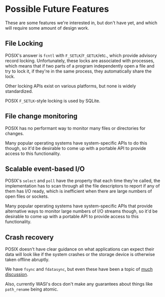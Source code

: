 # Possible Future Features

These are some features we're interested in, but don't have yet, and which will
require some amount of design work.

## File Locking

POSIX's answer is `fcntl` with `F_SETLK`/`F_GETLK`/etc., which provide advisory
record locking. Unfortunately, these locks are associated with processes, which
means that if two parts of a program independently open a file and try to lock
it, if they're in the same process, they automatically share the lock.

Other locking APIs exist on various platforms, but none is widely standardized.

POSIX `F_SETLK`-style locking is used by SQLite.

## File change monitoring

POSIX has no performant way to monitor many files or directories for changes.

Many popular operating systems have system-specific APIs to do this though, so
it'd be desirable to come up with a portable API to provide access to this
functionality.

## Scalable event-based I/O

POSIX's `select` and `poll` have the property that each time they're called,
the implementation has to scan through all the file descriptors to report if any
of them has I/O ready, which is inefficient when there are large numbers of
open files or sockets.

Many popular operating systems have system-specific APIs that provide
alternative ways to monitor large numbers of I/O streams though, so it'd be
desirable to come up with a portable API to provide access to this
functionality.

## Crash recovery

POSIX doesn't have clear guidance on what applications can expect their
data will look like if the system crashes or the storage device is otherwise
taken offline abruptly.

We have `fsync` and `fdatasync`, but even these have been a topic of
[much discussion].

[much discussion]: https://wiki.postgresql.org/wiki/Fsync_Errors

Also, currently WASI's docs don't make any guarantees about things like
`path_rename` being atomic.
